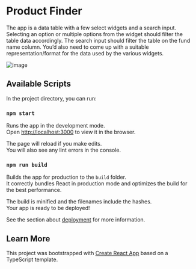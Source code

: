 # Product Finder

The app is a data table with a few select widgets and a search input. 
Selecting an option or multiple options from the widget should filter the table data accordingly. 
The search input should filter the table on the fund name column. 
You’d also need to come up with a suitable representation/format for the data used by the various widgets.

![image](https://github.com/andreiungureanu/product-finder/assets/10601154/4fb0f4af-e9ad-4b33-b353-d9f5cc676a93)


## Available Scripts

In the project directory, you can run:

### `npm start`

Runs the app in the development mode.\
Open [http://localhost:3000](http://localhost:3000) to view it in the browser.

The page will reload if you make edits.\
You will also see any lint errors in the console.

### `npm run build`

Builds the app for production to the `build` folder.\
It correctly bundles React in production mode and optimizes the build for the best performance.

The build is minified and the filenames include the hashes.\
Your app is ready to be deployed!

See the section about [deployment](https://facebook.github.io/create-react-app/docs/deployment) for more information.

## Learn More

This project was bootstrapped with [Create React App](https://github.com/facebook/create-react-app) based on a TypeScript template.
